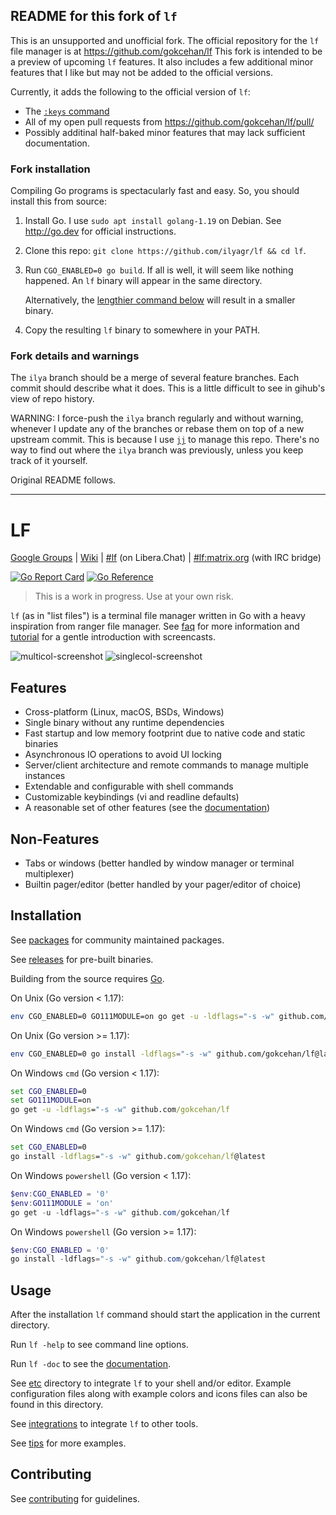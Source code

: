 ## README for this fork of `lf`

This is an unsupported and unofficial fork.
The official repository for the `lf` file manager is at https://github.com/gokcehan/lf
This fork is intended to be a preview of upcoming `lf` features.
It also includes a few additional minor features that I like but may not be added to the official versions.

Currently, it adds the following to the official version of `lf`:

- The [`:keys` command](https://github.com/gokcehan/lf/pull/918)
- All of my open pull requests from https://github.com/gokcehan/lf/pull/
- Possibly additinal half-baked minor features that may lack sufficient documentation.

### Fork installation

Compiling Go programs is spectacularly fast and easy.
So, you should install this from source:

1. Install Go. I use `sudo apt install golang-1.19` on Debian. See http://go.dev for official instructions.
2. Clone this repo: `git clone https://github.com/ilyagr/lf && cd lf`.
3. Run `CGO_ENABLED=0 go build`. If all is well, it will seem like nothing happened. An `lf` binary will appear in the same directory.

   Alternatively, the [lengthier command below](https://github.com/ilyagr/lf#installation) will result in a smaller binary.

4. Copy the resulting `lf` binary to somewhere in your PATH.

### Fork details and warnings

The `ilya` branch should be a merge of several feature branches.
Each commit should describe what it does.
This is a little difficult to see in gihub's view of repo history.

WARNING: I force-push the `ilya` branch regularly and without warning, whenever I update any of the branches or rebase them on top of a new upstream commit.
This is because I use [`jj`](https://github.com/martinvonz/jj) to manage this repo.
There's no way to find out where the `ilya` branch was previously, unless you keep track of it yourself.

Original README follows.

---------------------------------------------------

# LF

[Google Groups](https://groups.google.com/forum/#!forum/lf-fm)
| [Wiki](https://github.com/gokcehan/lf/wiki)
| [#lf](https://web.libera.chat/#lf) (on Libera.Chat)
| [#lf:matrix.org](https://matrix.to/#/#lf:matrix.org) (with IRC bridge)

[![Go Report Card](https://goreportcard.com/badge/github.com/gokcehan/lf)](https://goreportcard.com/report/github.com/gokcehan/lf)
[![Go Reference](https://pkg.go.dev/badge/github.com/gokcehan/lf.svg)](https://pkg.go.dev/github.com/gokcehan/lf)

> This is a work in progress. Use at your own risk.

`lf` (as in "list files") is a terminal file manager written in Go with a heavy inspiration from ranger file manager.
See [faq](https://github.com/gokcehan/lf/wiki/FAQ) for more information and [tutorial](https://github.com/gokcehan/lf/wiki/Tutorial) for a gentle introduction with screencasts.

![multicol-screenshot](http://i.imgur.com/DaTUenu.png)
![singlecol-screenshot](http://i.imgur.com/p95xzUj.png)

## Features

- Cross-platform (Linux, macOS, BSDs, Windows)
- Single binary without any runtime dependencies
- Fast startup and low memory footprint due to native code and static binaries
- Asynchronous IO operations to avoid UI locking
- Server/client architecture and remote commands to manage multiple instances
- Extendable and configurable with shell commands
- Customizable keybindings (vi and readline defaults)
- A reasonable set of other features (see the [documentation](https://pkg.go.dev/github.com/gokcehan/lf))

## Non-Features

- Tabs or windows (better handled by window manager or terminal multiplexer)
- Builtin pager/editor (better handled by your pager/editor of choice)

## Installation

See [packages](https://github.com/gokcehan/lf/wiki/Packages) for community maintained packages.

See [releases](https://github.com/gokcehan/lf/releases) for pre-built binaries.

Building from the source requires [Go](https://go.dev/).

On Unix (Go version < 1.17):

```bash
env CGO_ENABLED=0 GO111MODULE=on go get -u -ldflags="-s -w" github.com/gokcehan/lf
```

On Unix (Go version >= 1.17):

```bash
env CGO_ENABLED=0 go install -ldflags="-s -w" github.com/gokcehan/lf@latest
```

On Windows `cmd` (Go version < 1.17):

```cmd
set CGO_ENABLED=0
set GO111MODULE=on
go get -u -ldflags="-s -w" github.com/gokcehan/lf
```

On Windows `cmd` (Go version >= 1.17):

```cmd
set CGO_ENABLED=0
go install -ldflags="-s -w" github.com/gokcehan/lf@latest
```

On Windows `powershell` (Go version < 1.17):

```powershell
$env:CGO_ENABLED = '0'
$env:GO111MODULE = 'on'
go get -u -ldflags="-s -w" github.com/gokcehan/lf
```

On Windows `powershell` (Go version >= 1.17):

```powershell
$env:CGO_ENABLED = '0'
go install -ldflags="-s -w" github.com/gokcehan/lf@latest
```

## Usage

After the installation `lf` command should start the application in the current directory.

Run `lf -help` to see command line options.

Run `lf -doc` to see the [documentation](https://pkg.go.dev/github.com/gokcehan/lf).

See [etc](etc) directory to integrate `lf` to your shell and/or editor.
Example configuration files along with example colors and icons files can also be found in this directory.

See [integrations](https://github.com/gokcehan/lf/wiki/Integrations) to integrate `lf` to other tools.

See [tips](https://github.com/gokcehan/lf/wiki/Tips) for more examples.

## Contributing

See [contributing](https://github.com/gokcehan/lf/wiki/Contributing) for guidelines.

